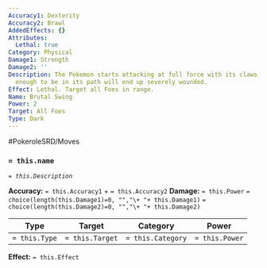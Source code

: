 ```yaml
---
Accuracy1: Dexterity
Accuracy2: Brawl
AddedEffects: {}
Attributes:
  Lethal: true
Category: Physical
Damage1: Strength
Damage2: ''
Description: The Pokemon starts attacking at full force with its claws, anyone unfortunate
  enough to be in its path will end up severely wounded.
Effect: Lethal. Target all Foes in range.
Name: Brutal Swing
Power: 2
Target: All Foes
Type: Dark
---
```


#PokeroleSRD/Moves

### `= this.name` 
*`= this.Description`*

**Accuracy:** `= this.Accuracy1` + `= this.Accuracy2`
**Damage:** `= this.Power` `= choice(length(this.Damage1)=0, "","\+ "+ this.Damage1)` `= choice(length(this.Damage2)=0, "","\+ "+ this.Damage2)`

| Type          | Target          | Category          | Power          |
| ------------- | --------------- | ----------------  | -------------- |
| `= this.Type` | `= this.Target` | `= this.Category` | `= this.Power` | 

**Effect:** `= this.Effect`
